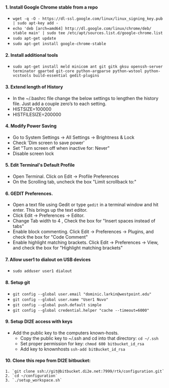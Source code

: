 #### 1. Install Google Chrome stable from a repo
- `wget -q -O - https://dl-ssl.google.com/linux/linux_signing_key.pub | sudo apt-key add -`
- `echo 'deb [arch=amd64] http://dl.google.com/linux/chrome/deb/ stable main' | sudo tee /etc/apt/sources.list.d/google-chrome.list`
- `sudo apt-get update` 
- `sudo apt-get install google-chrome-stable`

#### 2. Install additional tools
- `sudo apt-get install meld minicom ant git gitk gksu openssh-server terminator gparted git-core python-argparse python-wstool python-vcstools build-essential gedit-plugins` 

#### 3. Extend length of History
- In the ~/.bashrc file change the below settings to lengthen the history file. Just add a couple zero’s to each setting.
- HISTSIZE=100000
- HISTFILESIZE=200000

#### 4. Modify Power Saving
- Go to System Settings -> All Settings -> Brightness & Lock
- Check 'Dim screen to save power'
- Set "Turn screen off when inactive for: Never"
- Disable screen lock

#### 5. Edit Terminal's Default Profile
- Open Terminal. Click on Edit -> Profile Preferences
- On the Scrolling tab, uncheck the box "Limit scrollback to:"

#### 6. GEDIT Preferences.
- Open a text file using Gedit or type `gedit` in a terminal window and hit enter. This brings up the text editor.
- Click Edit -> Preferences -> Editor. 
- Change Tab width to 4 , Check the box for "Insert spaces instead of tabs"
- Enable block commenting. Click Edit -> Preferences -> Plugins, and check the box for "Code Comment"
- Enable highlight matching brackets. Click Edit -> Preferences -> View, and check the box for "Highlight matching brackets"

#### 7. Allow user1 to dialout on USB devices
 - `sudo adduser user1 dialout`
 
#### 8. Setup git
- `git config --global user.email "dominic.larkin@westpoint.edu"`
- `git config --global user.name "User1 Nuvo"`
- `git config --global push.default simple`
- `git config --global credential.helper "cache --timeout=6000"`

#### 9. Setup DI2E access with keys
- Add the public key to the computers known-hosts. 
    - Copy the public key to ~/.ssh and cd into that directory:
        `cd ~/.ssh`
    - Set proper permission for key:
        `chmod 600 bitbucket_id_rsa`
    - Add key to knownhosts
        `ssh-add bitBucket_id_rsa`
        
#### 10. Clone this repo from DI2E bitbucket:
    1. `git clone ssh://git@bitbucket.di2e.net:7999/rtk/configuration.git`
    2. `cd ~/configuration`
    3. `./setup_workspace.sh`


